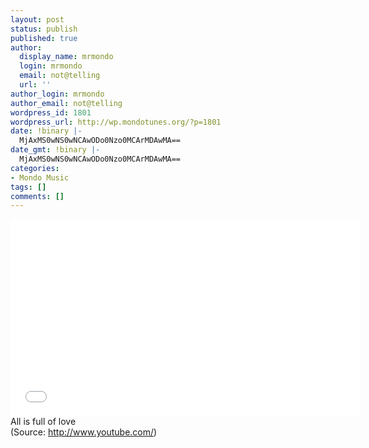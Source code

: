 ```yaml
---
layout: post
status: publish
published: true
author:
  display_name: mrmondo
  login: mrmondo
  email: not@telling
  url: ''
author_login: mrmondo
author_email: not@telling
wordpress_id: 1801
wordpress_url: http://wp.mondotunes.org/?p=1801
date: !binary |-
  MjAxMS0wNS0wNCAwODo0Nzo0MCArMDAwMA==
date_gmt: !binary |-
  MjAxMS0wNS0wNCAwODo0Nzo0MCArMDAwMA==
categories:
- Mondo Music
tags: []
comments: []
---
```

<iframe width="560" height="315" src="//www.youtube.com/embed/EjAoBKagWQA" frameborder="0"> </iframe>
All is full of love
<div class="attribution">(<span>Source:</span> <a href="http://www.youtube.com/">http://www.youtube.com/</a>)</div>
